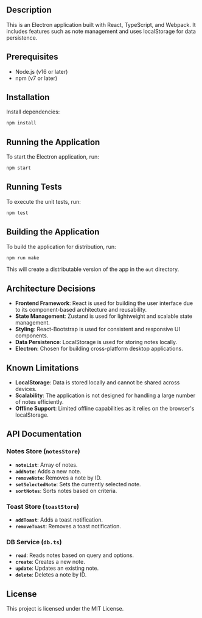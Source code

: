 ## Description
This is an Electron application built with React, TypeScript, and Webpack. It includes features such as note management and uses localStorage for data persistence.

## Prerequisites
- Node.js (v16 or later)
- npm (v7 or later)

## Installation
Install dependencies:
```bash
npm install
```

## Running the Application
To start the Electron application, run:
```bash
npm start
```

## Running Tests
To execute the unit tests, run:
```bash
npm test
```

## Building the Application
To build the application for distribution, run:
```bash
npm run make
```
This will create a distributable version of the app in the `out` directory.

## Architecture Decisions
- **Frontend Framework**: React is used for building the user interface due to its component-based architecture and reusability.
- **State Management**: Zustand is used for lightweight and scalable state management.
- **Styling**: React-Bootstrap is used for consistent and responsive UI components.
- **Data Persistence**: LocalStorage is used for storing notes locally.
- **Electron**: Chosen for building cross-platform desktop applications.

## Known Limitations
- **LocalStorage**: Data is stored locally and cannot be shared across devices.
- **Scalability**: The application is not designed for handling a large number of notes efficiently.
- **Offline Support**: Limited offline capabilities as it relies on the browser's localStorage.

## API Documentation

### Notes Store (`notesStore`)
- **`noteList`**: Array of notes.
- **`addNote`**: Adds a new note.
- **`removeNote`**: Removes a note by ID.
- **`setSelectedNote`**: Sets the currently selected note.
- **`sortNotes`**: Sorts notes based on criteria.

### Toast Store (`toastStore`)
- **`addToast`**: Adds a toast notification.
- **`removeToast`**: Removes a toast notification.

### DB Service (`db.ts`)
- **`read`**: Reads notes based on query and options.
- **`create`**: Creates a new note.
- **`update`**: Updates an existing note.
- **`delete`**: Deletes a note by ID.

## License
This project is licensed under the MIT License.
